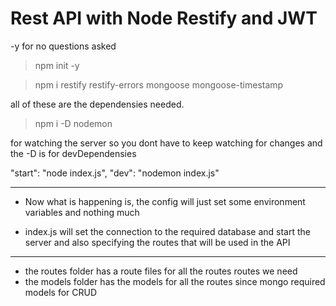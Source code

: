# Rest API with Node Restify and JWT

-y for no questions asked
>npm init -y

> npm i restify restify-errors mongoose mongoose-timestamp 

all of these are the dependensies needed.
>npm i -D nodemon 

for watching the server so you dont have to  keep watching for changes and the -D is for devDependensies

<!-- Added this two in package.js under scripts -->
"start": "node index.js",
"dev": "nodemon index.js"

---

* Now what is happening is, the config will just set some environment variables and nothing much

* index.js will set the connection to the required database and start the server and also specifying the routes that will be used in the API

---

* the routes folder has a route files for all the routes routes we need
* the models folder has the models for all the routes since mongo required models for CRUD